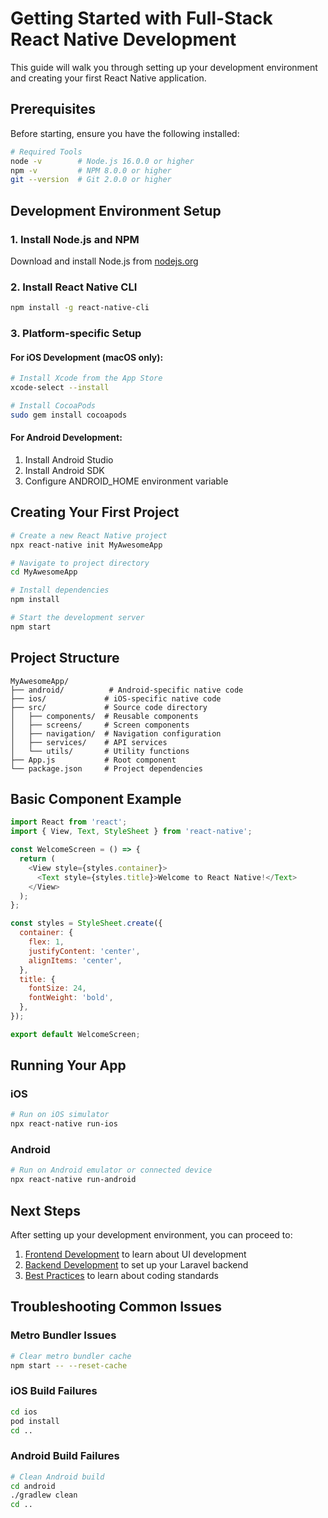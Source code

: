 # Getting Started with Full-Stack React Native Development

This guide will walk you through setting up your development environment and creating your first React Native application.

## Prerequisites

Before starting, ensure you have the following installed:

```bash
# Required Tools
node -v        # Node.js 16.0.0 or higher
npm -v         # NPM 8.0.0 or higher
git --version  # Git 2.0.0 or higher
```

## Development Environment Setup

### 1. Install Node.js and NPM

Download and install Node.js from [nodejs.org](https://nodejs.org)

### 2. Install React Native CLI

```bash
npm install -g react-native-cli
```

### 3. Platform-specific Setup

#### For iOS Development (macOS only):
```bash
# Install Xcode from the App Store
xcode-select --install

# Install CocoaPods
sudo gem install cocoapods
```

#### For Android Development:
1. Install Android Studio
2. Install Android SDK
3. Configure ANDROID_HOME environment variable

## Creating Your First Project

```bash
# Create a new React Native project
npx react-native init MyAwesomeApp

# Navigate to project directory
cd MyAwesomeApp

# Install dependencies
npm install

# Start the development server
npm start
```

## Project Structure

```
MyAwesomeApp/
├── android/          # Android-specific native code
├── ios/             # iOS-specific native code
├── src/             # Source code directory
│   ├── components/  # Reusable components
│   ├── screens/     # Screen components
│   ├── navigation/  # Navigation configuration
│   ├── services/    # API services
│   └── utils/       # Utility functions
├── App.js           # Root component
└── package.json     # Project dependencies
```

## Basic Component Example

```javascript
import React from 'react';
import { View, Text, StyleSheet } from 'react-native';

const WelcomeScreen = () => {
  return (
    <View style={styles.container}>
      <Text style={styles.title}>Welcome to React Native!</Text>
    </View>
  );
};

const styles = StyleSheet.create({
  container: {
    flex: 1,
    justifyContent: 'center',
    alignItems: 'center',
  },
  title: {
    fontSize: 24,
    fontWeight: 'bold',
  },
});

export default WelcomeScreen;
```

## Running Your App

### iOS
```bash
# Run on iOS simulator
npx react-native run-ios
```

### Android
```bash
# Run on Android emulator or connected device
npx react-native run-android
```

## Next Steps

After setting up your development environment, you can proceed to:
1. [Frontend Development](../frontend/README.md) to learn about UI development
2. [Backend Development](../backend/README.md) to set up your Laravel backend
3. [Best Practices](../best-practices/README.md) to learn about coding standards

## Troubleshooting Common Issues

### Metro Bundler Issues
```bash
# Clear metro bundler cache
npm start -- --reset-cache
```

### iOS Build Failures
```bash
cd ios
pod install
cd ..
```

### Android Build Failures
```bash
# Clean Android build
cd android
./gradlew clean
cd ..
```